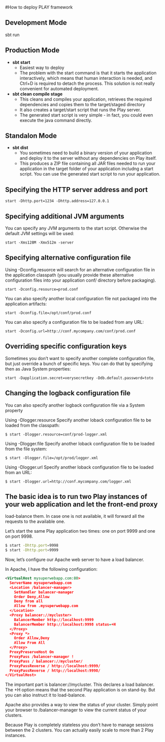 #How to deploy PLAY framework


## Development Mode
sbt run

## Production Mode
* **sbt start**
	* Easiest way to deploy
	* The problem with the start command is that it starts the application interactively, 
	  which means that human interaction is needed, and Ctrl+D is required to detach the process. 
	  This solution is not really convenient for automated deployment.
* **sbt clean compile stage**
	* This cleans and compiles your application, retrieves the required dependencies and 
	  copies them to the target/staged directory
	* It also creates a target/start script that runs the Play server.
	* The generated start script is very simple - in fact, you could even execute the java command directly.
	
## Standalon Mode
* **sbt dist**
	* You sometimes need to build a binary version of your application and deploy it to the server 
	  without any dependencies on Play itself.
	* This produces a ZIP file containing all JAR files needed to run your application in the target folder 
	  of your application includng  a start script. You can use the generated start 
	  script to run your application.
	  
## Specifying the HTTP server address and port
```start -Dhttp.port=1234 -Dhttp.address=127.0.0.1```

## Specifying additional JVM arguments

You can specify any JVM arguments to the start script. Otherwise the default JVM settings will be used:

```start -Xms128M -Xmx512m -server```



## Specifying alternative configuration file

Using -Dconfig.resuorce will search for an alternative configuration file in the application classpath (you 
usually provide these alternative configuration files into your application conf/ directory 
before packaging).

```start -Dconfig.resource=prod.conf```

You can also specify another local configuration file not packaged into the application artifacts:

```start -Dconfig.file=/opt/conf/prod.conf```

You can also specify a configuration file to be loaded from any URL:

```start -Dconfig.url=http://conf.mycompany.com/conf/prod.conf```

## Overriding specific configuration keys

Sometimes you don’t want to specify another complete configuration file, but just override a bunch of specific keys. You can do that by specifying then as Java System properties:

```start -Dapplication.secret=verysecretkey -Ddb.default.password=toto```

## Changing the logback configuration file

You can also specify another logback configuration file via a System property

Using -Dlogger.resource
Specify another loback configuration file to be loaded from the classpath:

```$ start -Dlogger.resource=conf/prod-logger.xml```

Using -Dlogger.file
Specify another loback configuration file to be loaded from the file system:

```$ start -Dlogger.file=/opt/prod/logger.xml```

Using -Dlogger.url
Specify another loback configuration file to be loaded from an URL:

```$ start -Dlogger.url=http://conf.mycompany.com/logger.xml```


## The basic idea is to run two Play instances of your web application and let the front-end proxy 
load-balance them. In case one is not available, it will forward all the requests to the available one.

Let’s start the same Play application two times: one on port 9999 and one on port 9998.

```bash 
$ start -Dhttp.port=9998
$ start -Dhttp.port=9999
```

Now, let’s configure our Apache web server to have a load balancer.

In Apache, I have the following configuration:
```xml
<VirtualHost mysuperwebapp.com:80>
  ServerName mysuperwebapp.com
  <Location /balancer-manager>
    SetHandler balancer-manager
    Order Deny,Allow
    Deny from all
    Allow from .mysuperwebapp.com
  </Location>
  <Proxy balancer://mycluster>
    BalancerMember http://localhost:9999
    BalancerMember http://localhost:9998 status=+H
  </Proxy>
  <Proxy *>
    Order Allow,Deny
    Allow From All
  </Proxy>
  ProxyPreserveHost On
  ProxyPass /balancer-manager !
  ProxyPass / balancer://mycluster/
  ProxyPassReverse / http://localhost:9999/
  ProxyPassReverse / http://localhost:9998/
</VirtualHost>
```
The important part is balancer://mycluster. This declares a load balancer. 
The +H option means that the second Play application is on stand-by. But you can also instruct it to load-balance.

Apache also provides a way to view the status of your cluster. Simply point your browser to /balancer-manager to view the current status of your clusters.

Because Play is completely stateless you don’t have to manage sessions between the 2 clusters. 
You can actually easily scale to more than 2 Play instances.
